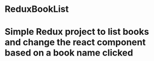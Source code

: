 # ReduxBookList

# Simple Redux project to list books and change the react component based on a book name clicked

```
